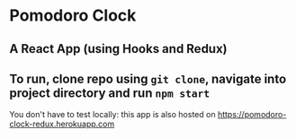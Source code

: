 ﻿# Pomodoro Clock

## A React App (using Hooks and Redux)

## To run, clone repo using `git clone`, navigate into project directory and run `npm start`

You don't have to test locally: this app is also hosted on https://pomodoro-clock-redux.herokuapp.com